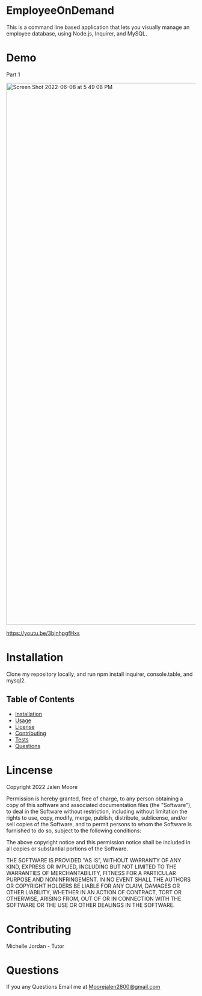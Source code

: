 # EmployeeOnDemand

This is a command line based application that lets you visually manage an employee database, using Node.js, Inquirer, and MySQL.

# Demo 

Part 1

<img width="1440" alt="Screen Shot 2022-06-08 at 5 49 08 PM" src="https://user-images.githubusercontent.com/100977121/172727580-80098a26-f726-42a7-9e08-a7cab6b42ca4.png">


https://youtu.be/3bjnhpgfHxs




# Installation

Clone my repository locally, and run npm install inquirer, console.table, and mysql2.


## Table of Contents
  - [Installation](#installation)
  - [Usage](#usage)
  - [License](#license)
  - [Contributing](#contributing)
  - [Tests](#tests)
  - [Questions](#questions)



# Lincense

Copyright 2022 Jalen Moore

Permission is hereby granted, free of charge, to any person obtaining a copy of this software and associated documentation files (the "Software"),
to deal in the Software without restriction, including without limitation the rights to use, copy, modify, merge, publish, distribute, sublicense,
and/or sell copies of the Software, and to permit persons to whom the Software is furnished to do so, subject to the following conditions:

The above copyright notice and this permission notice shall be included in all copies or substantial portions of the Software.

THE SOFTWARE IS PROVIDED "AS IS", WITHOUT WARRANTY OF ANY KIND, EXPRESS OR IMPLIED, INCLUDING BUT NOT LIMITED TO THE WARRANTIES OF MERCHANTABILITY,
FITNESS FOR A PARTICULAR PURPOSE AND NONINFRINGEMENT. IN NO EVENT SHALL THE AUTHORS OR COPYRIGHT HOLDERS BE LIABLE FOR ANY CLAIM, DAMAGES OR OTHER LIABILITY,
WHETHER IN AN ACTION OF CONTRACT, TORT OR OTHERWISE, ARISING FROM, OUT OF OR IN CONNECTION WITH THE SOFTWARE OR THE USE OR OTHER DEALINGS IN THE SOFTWARE.


# Contributing

Michelle Jordan - Tutor 


# Questions 

If you any Questions Email me at Moorejalen2800@gmail.com
